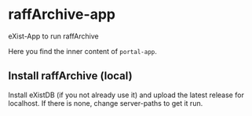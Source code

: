 # raffArchive-app
eXist-App to run raffArchive

Here you find the inner content of `portal-app`.

## Install raffArchive (local)
Install eXistDB (if you not already use it) and upload the latest release for localhost. If there is none, change server-paths to get it run.